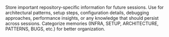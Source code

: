 Store important repository-specific information for future sessions. Use for architectural patterns, setup steps, configuration details, debugging approaches, performance insights, or any knowledge that should persist across sessions. Categorize memories (INFRA, SETUP, ARCHITECTURE, PATTERNS, BUGS, etc.) for better organization.